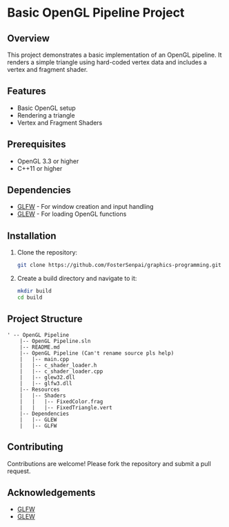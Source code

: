 # Basic OpenGL Pipeline Project

## Overview
This project demonstrates a basic implementation of an OpenGL pipeline. It renders a simple triangle using hard-coded vertex data and includes a vertex and fragment shader.

## Features
- Basic OpenGL setup
- Rendering a triangle
- Vertex and Fragment Shaders

## Prerequisites
- OpenGL 3.3 or higher
- C++11 or higher

## Dependencies
- [GLFW](https://www.glfw.org/) - For window creation and input handling
- [GLEW](http://glew.sourceforge.net/) - For loading OpenGL functions

## Installation
1. Clone the repository:
   ```sh
   git clone https://github.com/FosterSenpai/graphics-programming.git
2. Create a build directory and navigate to it:
    ```sh
   mkdir build
   cd build


## Project Structure
```
' -- OpenGL Pipeline
	|-- OpenGL Pipeline.sln
	|-- README.md
	|-- OpenGL Pipeline (Can't rename source pls help)
	|   |-- main.cpp
	|   |-- c_shader_loader.h
	|   |-- c_shader_loader.cpp
	|   |-- glew32.dll
	|   |-- glfw3.dll
	|-- Resources
	|   |-- Shaders
	|   |   |-- FixedColor.frag
	|   |   |-- FixedTriangle.vert
	|-- Dependencies
	|   |-- GLEW
	|   |-- GLFW
```
## Contributing
Contributions are welcome! Please fork the repository and submit a pull request.

## Acknowledgements
- [GLFW](https://www.glfw.org/)
- [GLEW](http://glew.sourceforge.net/)